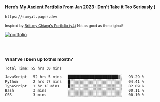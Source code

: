 #### Here's My [Ancient Portfolio](https://sumyat.pages.dev) From Jan 2023 ( Don't Take it Too Seriously ) 
````bash
https://sumyat.pages.dev 
````

<sub>Inspired by [Brittany Chiang's Portfolio (v4)](https://v4.brittanychiang.com/) Not as good as the original!</sub>


<a href='https://sumyat.pages.dev/'>
    <img src='https://github.com/sumyat-aung/sumyat-aung/assets/108873224/c9b4f2be-c585-4dd3-84e1-692c3854a6d8' alt='portfolio' align='center' />
</a>


<br />
<br />


<br />
<br />

**What've I been up to this month?**

<!--START_SECTION:waka-->

```txt
Total Time: 55 hrs 50 mins

JavaScript   52 hrs 5 mins   ███████████████████████▒░   93.29 %
Python       2 hrs 27 mins   █░░░░░░░░░░░░░░░░░░░░░░░░   04.41 %
TypeScript   1 hr 10 mins    ▓░░░░░░░░░░░░░░░░░░░░░░░░   02.09 %
Bash         3 mins          ░░░░░░░░░░░░░░░░░░░░░░░░░   00.11 %
CSS          3 mins          ░░░░░░░░░░░░░░░░░░░░░░░░░   00.10 %
```

<!--END_SECTION:waka-->




